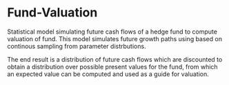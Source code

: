 # Fund-Valuation
Statistical model simulating future cash flows of a hedge fund to compute valuation of fund.
This model simulates future growth paths using based on continous sampling from parameter distrbutions.

The end result is a distribution of future cash flows which are discounted to obtain a distribution over possible present values
for the fund, from which an expected value can be computed and used as a guide for valuation.
